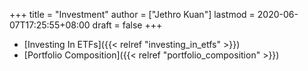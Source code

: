 +++
title = "Investment"
author = ["Jethro Kuan"]
lastmod = 2020-06-07T17:25:55+08:00
draft = false
+++

- [Investing In ETFs]({{< relref "investing_in_etfs" >}})
- [Portfolio Composition]({{< relref "portfolio_composition" >}})
